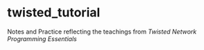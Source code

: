 # twisted_tutorial
Notes and Practice reflecting the teachings from *Twisted Network Programming Essentials*
